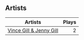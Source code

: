 ## Artists
Artists | Plays 
----- | -----: 
[Vince Gill & Jenny Gill](/artists/vince-gill-jenny-gill-32459990) | 2

